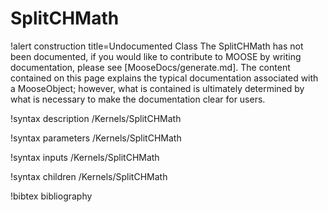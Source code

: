 <!-- MOOSE Documentation Stub: Remove this when content is added. -->

# SplitCHMath

!alert construction title=Undocumented Class
The SplitCHMath has not been documented, if you would like to contribute to MOOSE by
writing documentation, please see [MooseDocs/generate.md]. The content contained on this page explains
the typical documentation associated with a MooseObject; however, what is contained is ultimately
determined by what is necessary to make the documentation clear for users.

!syntax description /Kernels/SplitCHMath

!syntax parameters /Kernels/SplitCHMath

!syntax inputs /Kernels/SplitCHMath

!syntax children /Kernels/SplitCHMath

!bibtex bibliography
